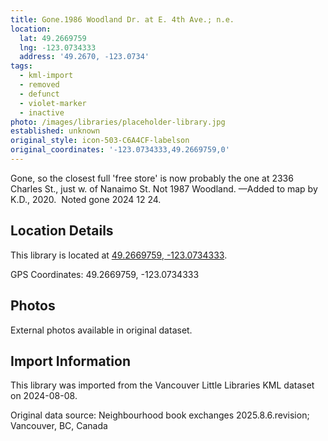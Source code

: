 ```yaml
---
title: Gone.1986 Woodland Dr. at E. 4th Ave.; n.e.
location:
  lat: 49.2669759
  lng: -123.0734333
  address: '49.2670, -123.0734'
tags:
  - kml-import
  - removed
  - defunct
  - violet-marker
  - inactive
photo: /images/libraries/placeholder-library.jpg
established: unknown
original_style: icon-503-C6A4CF-labelson
original_coordinates: '-123.0734333,49.2669759,0'
---
```

Gone, so the closest full 'free store' is now probably the one at 2336 Charles St., just w. of Nanaimo St.
Not 1987 Woodland.
—Added to map by K.D., 2020.  
Noted gone 2024 12 24.

## Location Details

This library is located at [49.2669759, -123.0734333](https://www.google.com/maps?q=49.2669759,-123.0734333).

GPS Coordinates: 49.2669759, -123.0734333

## Photos

External photos available in original dataset.

## Import Information

This library was imported from the Vancouver Little Libraries KML dataset on 2024-08-08.

Original data source: Neighbourhood book exchanges 2025.8.6.revision; Vancouver, BC, Canada
